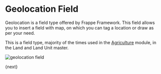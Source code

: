 # Geolocation Field

Geolocation is a field type offered by Frappe Framework. This field allows you to insert a field with map, on which you can tag a location or draw as per your need.

This is a field type, majority of the times used in the [Agriculture](/docs/v13/user/manual/en/agriculture) module, in the Land and Land Unit master.

<img alt="geolocation field" class="screenshot" src="{{docs_base_url}}/v13/assets/img/articles/geolocation-field.gif">

{next}

